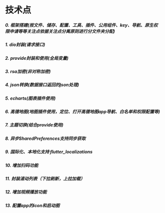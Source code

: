 # 技术点  
##### 0. 框架搭建(按文件、储存、配置、工具、插件、公用组件、key、导航、原生权限申请等等关注点依据关注点分离原则进行分文件夹分配)  
##### 1. dio封装(请求接口)  
##### 2. provide封装和使用(全局变量)  
##### 3. rsa加密(非对称加密)  
##### 4. json转换(数据接口返回的json处理)  
##### 5. echarts(图表插件使用)    
##### 6. 高德地图(地图插件使用，定位、打开高德地图app导航、白名单和权限配置等)  
##### 7. 主题切换(结合provide使用)  
##### 8. 异步SharedPreferences支持同步获取  
##### 9. 国际化、本地化支持 flutter_localizations  
##### 10. 增加扫码功能  
##### 11. 封装滚动列表（下拉刷新，上拉加载）  
##### 12. 增加视频播放功能  
##### 13. 配置app的icon和启动图  

